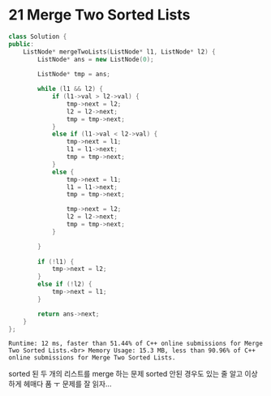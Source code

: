 # 21 Merge Two Sorted Lists

~~~ cpp
class Solution {
public:
	ListNode* mergeTwoLists(ListNode* l1, ListNode* l2) {
		ListNode* ans = new ListNode(0);
		
		ListNode* tmp = ans;

		while (l1 && l2) {
			if (l1->val > l2->val) {
				tmp->next = l2;
				l2 = l2->next;
				tmp = tmp->next;
			}
			else if (l1->val < l2->val) {
				tmp->next = l1;
				l1 = l1->next;
				tmp = tmp->next;
			}
			else {
				tmp->next = l1;
				l1 = l1->next;
				tmp = tmp->next;

				tmp->next = l2;
				l2 = l2->next;
				tmp = tmp->next;
			}

		}
        
        if (!l1) {
			tmp->next = l2;
		}
		else if (!l2) {
			tmp->next = l1;
		}

		return ans->next;
	}
};
~~~

`Runtime: 12 ms, faster than 51.44% of C++ online submissions for Merge Two Sorted Lists.<br>
Memory Usage: 15.3 MB, less than 90.96% of C++ online submissions for Merge Two Sorted Lists.`

sorted 된 두 개의 리스트를 merge 하는 문제
sorted 안된 경우도 있는 줄 알고 이상하게 헤매다 품 ㅜ 문제를 잘 읽자...
